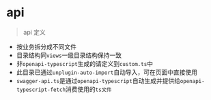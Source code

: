 # api

> api 定义

- 按业务拆分成不同文件
- 目录结构同`views`一级目录结构保持一致
- 非`openapi-typescript`生成的请定义到`custom.ts`中
- 此目录已通过`unplugin-auto-import`自动导入，可在页面中直接使用
- `swagger-api.ts`是通过`openapi-typescript`自动生成并提供给`openapi-typescript-fetch`消费使用的`ts文件`
